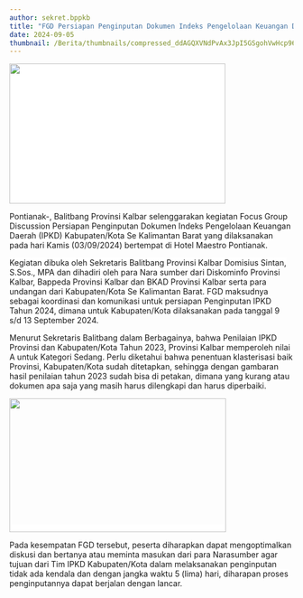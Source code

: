 ```yaml
---
author: sekret.bppkb
title: "FGD Persiapan Penginputan Dokumen Indeks Pengelolaan Keuangan Daerah Kabupaten Kota Se Kalbar"
date: 2024-09-05
thumbnail: /Berita/thumbnails/compressed_ddAGQXVNdPvAx3JpI5GSgohVwHcp96r9vLVqUnR8.jpg
---
```

<p><img src="/images/OJBPJttjYDznRqfPtsh8.jpg" width="383" height="248" alt="" style="font-family: -apple-system, BlinkMacSystemFont, 'Segoe UI', Roboto, Helvetica, Arial, sans-serif; font-size: 14px; background-color: #ffffff;" /></p>

<p><span style="font-family: -apple-system, BlinkMacSystemFont, 'Segoe UI', Roboto, Helvetica, Arial, sans-serif; font-size: 14px; background-color: #ffffff; vertical-align: inherit; animation-name: none !important; transition-property: none !important;"><span style="animation-name: none !important; transition-property: none !important; vertical-align: inherit;"><span style="vertical-align: inherit;"><span style="vertical-align: inherit;"><span style="vertical-align: inherit;"><span style="vertical-align: inherit;"><span style="vertical-align: inherit;"><span style="vertical-align: inherit;">Pontianak-, Balitbang Provinsi Kalbar selenggarakan kegiatan Focus Group Discussion Persiapan Penginputan Dokumen Indeks Pengelolaan Keuangan Daerah (IPKD) Kabupaten/Kota Se Kalimantan Barat yang dilaksanakan pada hari Kamis (03/09/2024) bertempat di Hotel Maestro Pontianak.</span></span></span></span></span></span></span></span></p>

<p><span style="font-family: -apple-system, BlinkMacSystemFont, 'Segoe UI', Roboto, Helvetica, Arial, sans-serif; font-size: 14px; background-color: #ffffff; vertical-align: inherit; animation-name: none !important; transition-property: none !important;"><span style="animation-name: none !important; transition-property: none !important; vertical-align: inherit;"><span style="vertical-align: inherit;"><span style="vertical-align: inherit;"><span style="vertical-align: inherit;"><span style="vertical-align: inherit;"><span style="vertical-align: inherit;"><span style="vertical-align: inherit;">Kegiatan dibuka oleh Sekretaris Balitbang Provinsi Kalbar Domisius Sintan, S.Sos., MPA dan dihadiri oleh para Nara sumber dari Diskominfo Provinsi Kalbar, Bappeda Provinsi Kalbar dan BKAD Provinsi Kalbar serta para undangan dari Kabupaten/Kota Se Kalimantan Barat. FGD maksudnya sebagai koordinasi dan komunikasi untuk persiapan Penginputan IPKD Tahun 2024, dimana untuk Kabupaten/Kota dilaksanakan pada tanggal 9 s/d 13 September 2024.</span></span></span></span></span></span></span></span></p>

<p><span style="font-family: -apple-system, BlinkMacSystemFont, 'Segoe UI', Roboto, Helvetica, Arial, sans-serif; font-size: 14px; background-color: #ffffff; vertical-align: inherit; animation-name: none !important; transition-property: none !important;"><span style="animation-name: none !important; transition-property: none !important; vertical-align: inherit;"><span style="vertical-align: inherit;"><span style="vertical-align: inherit;"><span style="vertical-align: inherit;"><span style="vertical-align: inherit;"><span style="vertical-align: inherit;"><span style="vertical-align: inherit;">Menurut Sekretaris Balitbang dalam Berbagainya, bahwa Penilaian IPKD Provinsi dan Kabupaten/Kota Tahun 2023, Provinsi Kalbar memperoleh nilai A untuk Kategori Sedang. Perlu diketahui bahwa penentuan klasterisasi baik Provinsi, Kabupaten/Kota sudah ditetapkan, sehingga dengan gambaran hasil penilaian tahun 2023 sudah bisa di petakan, dimana yang kurang atau dokumen apa saja yang masih harus dilengkapi dan harus diperbaiki.</span></span></span></span></span></span></span></span></p>

<p><span style="font-family: -apple-system, BlinkMacSystemFont, 'Segoe UI', Roboto, Helvetica, Arial, sans-serif; font-size: 14px; background-color: #ffffff; vertical-align: inherit; animation-name: none !important; transition-property: none !important;"><span style="animation-name: none !important; transition-property: none !important; vertical-align: inherit;"><span style="vertical-align: inherit;"><span style="vertical-align: inherit;"><span style="vertical-align: inherit;"><span style="vertical-align: inherit;"><img src="/images/cJQRqsLvIqGFGMQDt7EJ.jpg" width="384" height="237" alt="" /></span></span></span></span></span></span></p>

<p><span style="font-family: -apple-system, BlinkMacSystemFont, 'Segoe UI', Roboto, Helvetica, Arial, sans-serif; font-size: 14px; background-color: #ffffff; vertical-align: inherit; animation-name: none !important; transition-property: none !important;"><span style="animation-name: none !important; transition-property: none !important; vertical-align: inherit;"><span style="vertical-align: inherit;"><span style="vertical-align: inherit;"><span style="vertical-align: inherit;"><span style="vertical-align: inherit;"><span style="vertical-align: inherit;"><span style="vertical-align: inherit;">Pada kesempatan FGD tersebut, peserta diharapkan dapat mengoptimalkan diskusi dan bertanya atau meminta masukan dari para Narasumber agar tujuan dari Tim IPKD Kabupaten/Kota dalam melaksanakan penginputan tidak ada kendala dan dengan jangka waktu 5 (lima) hari, diharapan proses penginputannya dapat berjalan dengan lancar.</span></span></span></span></span></span></span></span></p>
